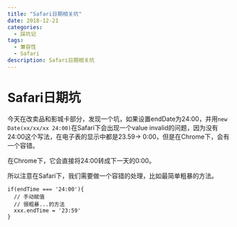 ```yaml
---
title: "Safari日期相关坑"
date: 2018-12-21
categories:
  - 踩坑记
tags:
  - 兼容性 
  - Safari
description: Safari日期相关坑
---
```


# Safari日期坑

今天在改卖品和影城卡部分，发现一个坑，如果设置endDate为24:00，并用`new Date(xx/xx/xx 24:00)`在Safari下会出现一个value invalid的问题，因为没有24:00这个写法，在电子表的显示中都是23.59-> 0:00，但是在Chrome下，会有一个容错。

在Chrome下，它会直接将24:00转成下一天的0:00。

所以注意在Safari下，我们需要做一个容错的处理，比如最简单粗暴的方法。

```JS
if(endTime === '24:00'){
  // 手动赋值
  // 很粗暴...的方法
  xxx.endTime = '23:59'
}
```